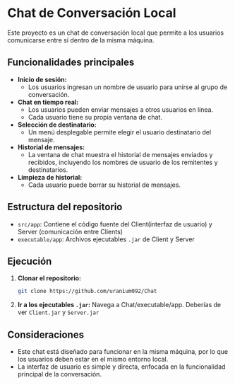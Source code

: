 # Chat de Conversación Local

Este proyecto es un chat de conversación local que permite a los usuarios comunicarse entre sí dentro de la misma máquina.

## Funcionalidades principales

* **Inicio de sesión:**
    * Los usuarios ingresan un nombre de usuario para unirse al grupo de conversación.
* **Chat en tiempo real:**
    * Los usuarios pueden enviar mensajes a otros usuarios en línea.
    * Cada usuario tiene su propia ventana de chat.
* **Selección de destinatario:**
    * Un menú desplegable permite elegir el usuario destinatario del mensaje.
* **Historial de mensajes:**
    * La ventana de chat muestra el historial de mensajes enviados y recibidos, incluyendo los nombres de usuario de los remitentes y destinatarios.
* **Limpieza de historial:**
    * Cada usuario puede borrar su historial de mensajes.

## Estructura del repositorio

* `src/app`: Contiene el código fuente del Client(interfaz de usuario) y Server (comunicación entre Clients)
* `executable/app`: Archivos ejecutables `.jar` de Client y Server

## Ejecución
1.  **Clonar el repositorio:**
    ```bash
    git clone https://github.com/uranium092/Chat
    ```
2. **Ir a los ejecutables `.jar`:** Navega a Chat/executable/app. Deberías de ver `Client.jar` y `Server.jar`

## Consideraciones
* Este chat está diseñado para funcionar en la misma máquina, por lo que los usuarios deben estar en el mismo entorno local.
* La interfaz de usuario es simple y directa, enfocada en la funcionalidad principal de la conversación.
